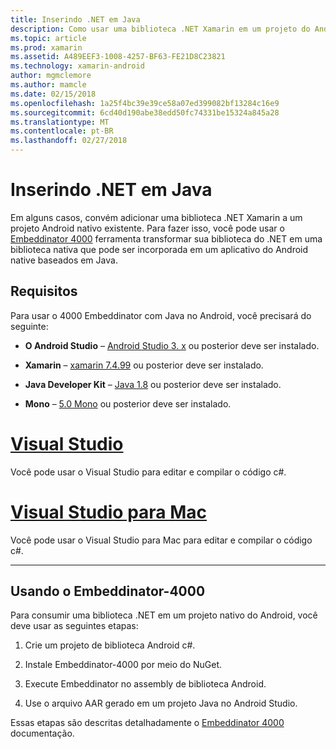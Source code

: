 ```yaml
---
title: Inserindo .NET em Java
description: Como usar uma biblioteca .NET Xamarin em um projeto do Android Native baseados em Java
ms.topic: article
ms.prod: xamarin
ms.assetid: A489EEF3-1008-4257-BF63-FE21D8C23821
ms.technology: xamarin-android
author: mgmclemore
ms.author: mamcle
ms.date: 02/15/2018
ms.openlocfilehash: 1a25f4bc39e39ce58a07ed399082bf13284c16e9
ms.sourcegitcommit: 6cd40d190abe38edd50fc74331be15324a845a28
ms.translationtype: MT
ms.contentlocale: pt-BR
ms.lasthandoff: 02/27/2018
---
```

# <a name="embedding-net-in-java"></a>Inserindo .NET em Java

Em alguns casos, convém adicionar uma biblioteca .NET Xamarin a um projeto Android nativo existente. Para fazer isso, você pode usar o [Embeddinator 4000](https://mono.github.io/Embeddinator-4000/) ferramenta transformar sua biblioteca do .NET em uma biblioteca nativa que pode ser incorporada em um aplicativo do Android native baseados em Java.

 
## <a name="requirements"></a>Requisitos

Para usar o 4000 Embeddinator com Java no Android, você precisará do seguinte:

-   **O Android Studio** &ndash; [Android Studio 3. x](https://developer.android.com/studio/preview/index.html) ou posterior deve ser instalado.

-   **Xamarin** &ndash; [xamarin 7.4.99](https://jenkins.mono-project.com/view/Xamarin.Android/job/xamarin-android/lastSuccessfulBuild/Azure/) ou posterior deve ser instalado.

-   **Java Developer Kit** &ndash; [Java 1.8](http://www.oracle.com/technetwork/java/javase/downloads/jdk8-downloads-2133151.html) ou posterior deve ser instalado.

-   **Mono** &ndash; [5.0 Mono](http://www.mono-project.com/download/) ou posterior deve ser instalado.


# <a name="visual-studiotabvswin"></a>[Visual Studio](#tab/vswin)

Você pode usar o Visual Studio para editar e compilar o código c#.

# <a name="visual-studio-for-mactabvsmac"></a>[Visual Studio para Mac](#tab/vsmac)

Você pode usar o Visual Studio para Mac para editar e compilar o código c#.

-----

 
## <a name="using-the-embeddinator-4000"></a>Usando o Embeddinator-4000

Para consumir uma biblioteca .NET em um projeto nativo do Android, você deve usar as seguintes etapas:

1.  Crie um projeto de biblioteca Android c#.

2.  Instale Embeddinator-4000 por meio do NuGet.

3.  Execute Embeddinator no assembly de biblioteca Android.

4.  Use o arquivo AAR gerado em um projeto Java no Android Studio.

Essas etapas são descritas detalhadamente o [Embeddinator 4000](https://mono.github.io/Embeddinator-4000/getting-started-java-android.html) documentação.
